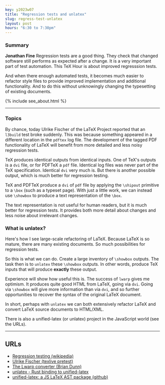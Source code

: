 ```yaml
---
key: y2023w07
title: "Regression tests and unlatex"
slug: regress-test-unlatex
layout: post
hours: "6:30 to 7:30pm"
---
```


### Summary

**Jonathan Fine** Regression tests are a good thing. They check that
changed software still performs as expected after a change. It is a
very important part of test automation. This TeX Hour is about
improved regresssion tests.

And when there enough automated tests, it becomes much easier to
refactor style files to provide improved implementation and additional
functionality. And to do this without unknowingly changing the
typesetting of existing documents.


{% include see_about.html %}

---

### Topics

By chance, today Ulrike Fischer of the LaTeX Project reported that an
`l3build` test broke suddenly. This was because something appeared in
a different location in the `pdftex` log file. The development of the
tagged PDF functionality of LaTeX will benefit from more detailed and
less noisy regression tests.

TeX produces identical outputs from identical inputs. One of TeX's
outputs is a `dvi` file, or for PDFTeX a `pdf` file. Identical log
files was never part of the TeX specification. Identical `dvi` very
much is. But there is another possible output, which is much better
for regression testing.

TeX and PDFTeX produce a `dvi` of `pdf` file by applying the
`\shipout` primitive to a `\box` (such as a typeset page). With just a
little work, we can instead use `\showbox` to produce a text
representation of the `\box`.

The text representation is not useful for human readers, but it is
much better for regression tests. It provides both more detail about
changes and less noise about irrelevant changes.

### What is unlatex?

Here's how I see large-scale refactoring of LaTeX. Because LaTeX is so
mature, there are many existing documents. So much possibilities for
regression tests.

So this is what we can do. Create a large inventory of `\showbox`
outputs. The task then is to `unlatex` these `\showbox` outputs. In
other words, produce TeX inputs that will produce **exactly** these
output.

Experience will show how useful this is. The success of `lwarp` gives
me optimism. It produces quite good HTML from LaTeX, going via
`dvi`. Going via `\showbox` will give more information than via `dvi`,
and so further opportunities to recover the syntax of the original
LaTeX document.

In short, perhaps with `unlatex` we can both extensively refactor
LaTeX and convert LaTeX source documents to HTML/XML.

There is also a unified-latex (or unlatex) project in the JavaScript
world (see the URLs).

---

## URLs

* [Regression testing (wikipedia)](https://en.wikipedia.org/wiki/Regression_testing)
* [Ulrike Fischer (texlive pretest)](https://tug.org/pipermail/tex-live/2023-February/048880.html)
* [The Lwarp converter (Brian Dunn)](https://bdtechconcepts.com/LaTeX-HTML-Converter-The-Lwarp-package.html)
* [unlatex - Rust binding to unified-latex](https://docs.rs/unlatex/latest/unlatex/)
* [unified-latex:  a JS LaTeX AST package (github)](https://github.com/siefkenj/unified-latex)